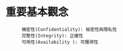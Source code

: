 # 重要基本觀念

```
      機密性(Confidentiality): 秘密性與隱私性
      完整性(Integrity): 正確性
      可用性(Availability ): 可獲得性
      
```      

